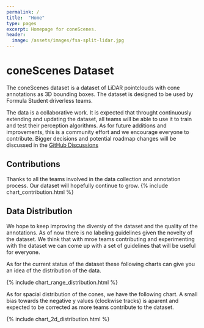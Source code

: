 ```yaml
---
permalink: /
title:  "Home"
type: pages
excerpt: Homepage for coneScenes.
header:
  image: /assets/images/fsa-split-lidar.jpg
---
```


# coneScenes Dataset

The coneScenes dataset is a dataset of LiDAR pointclouds with cone annotations as 3D bounding boxes. The dataset is designed to be used by Formula Student driverless teams.

The data is a collaborative work. It is expected that throught continuously extending and updating the dataset, all teams will be able to use it to train and test their perception algorithms. As for future additions and improvements, this is a community effort and we encourage everyone to contribute. Bigger decisions and potential roadmap changes will be discussed in the [GitHub Discussions](https://github.com/Chalmers-Formula-Student/coneScenes/discussions)

## Contributions

Thanks to all the teams involved in the data collection and annotation process. Our dataset will hopefully continue to grow.
{% include chart_contribution.html %}

## Data Distribution

We hope to keep improving the diversiy of the dataset and the quality of the annotations. As of now there is no labeling guidelines given the novelty of the dataset. We think that with mroe teams contributing and experimenting with the dataset we can come up with a set of guidelines that will be useful for everyone.

As for the current status of the dataset these following charts can give you an idea of the distribution of the data.


{% include chart_range_distribution.html %}

As for spacial distribution of the cones, we have the following chart. A small bias towards the negative y values (clockwise tracks) is aparent and expected to be corrected as more teams contribute to the dataset.

{% include chart_2d_distribution.html %}